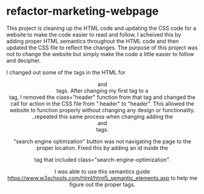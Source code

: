 # refactor-marketing-webpage

This project is cleaning up the HTML code and updating the CSS code for a website to make the code easier to read and follow. I acheived this by adding proper HTML semantics throughout the HTML code and then updated the CSS file to reflect the changes. The purpose of this project was not to change the website but simply make the code a little easier to follow and decipher. 

I changed out some of the <dev> tags in the HTML for <header> <section> <aside> <main> and <footer> tags. After changing my first <dev> tag to a <header> tag, I removed the class="header" function from that tag and changed the call for action in the CSS file from ".header" to "header". This allowed the website to function properly without changing any design or functionality. ..repeated this same process when changing adding the <main> and <aside> tags.
  
"search engine optimzation" button was not navigating the page to the proper location. Fixed this by adding an id inside the <div> tag that included class="search-engine-optimization".
  
I was able to use this semantics guide https://www.w3schools.com/html/html5_semantic_elements.asp to help me figure out the proper tags. 
